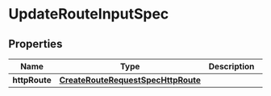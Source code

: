 

# UpdateRouteInputSpec


## Properties

| Name | Type | Description | Notes |
|------------ | ------------- | ------------- | -------------|
|**httpRoute** | [**CreateRouteRequestSpecHttpRoute**](CreateRouteRequestSpecHttpRoute.md) |  |  [optional] |



